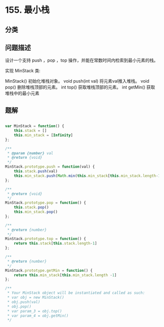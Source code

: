 
# 155. 最小栈

## 分类

## 问题描述 

设计一个支持 push ，pop ，top 操作，并能在常数时间内检索到最小元素的栈。

实现 MinStack 类:

MinStack() 初始化堆栈对象。
void push(int val) 将元素val推入堆栈。
void pop() 删除堆栈顶部的元素。
int top() 获取堆栈顶部的元素。
int getMin() 获取堆栈中的最小元素

## 题解

```js

var MinStack = function() {
    this.stack = []
    this.min_stack = [Infinity]
};

/** 
 * @param {number} val
 * @return {void}
 */
MinStack.prototype.push = function(val) {
    this.stack.push(val)
    this.min_stack.push(Math.min(this.min_stack[this.min_stack.length-1], val))
};

/**
 * @return {void}
 */
MinStack.prototype.pop = function() {
    this.stack.pop()
    this.min_stack.pop()
};

/**
 * @return {number}
 */
MinStack.prototype.top = function() {
    return this.stack[this.stack.length-1]
};

/**
 * @return {number}
 */
MinStack.prototype.getMin = function() {
    return this.min_stack[this.min_stack.length -1]
};

/**
 * Your MinStack object will be instantiated and called as such:
 * var obj = new MinStack()
 * obj.push(val)
 * obj.pop()
 * var param_3 = obj.top()
 * var param_4 = obj.getMin()
 */
```